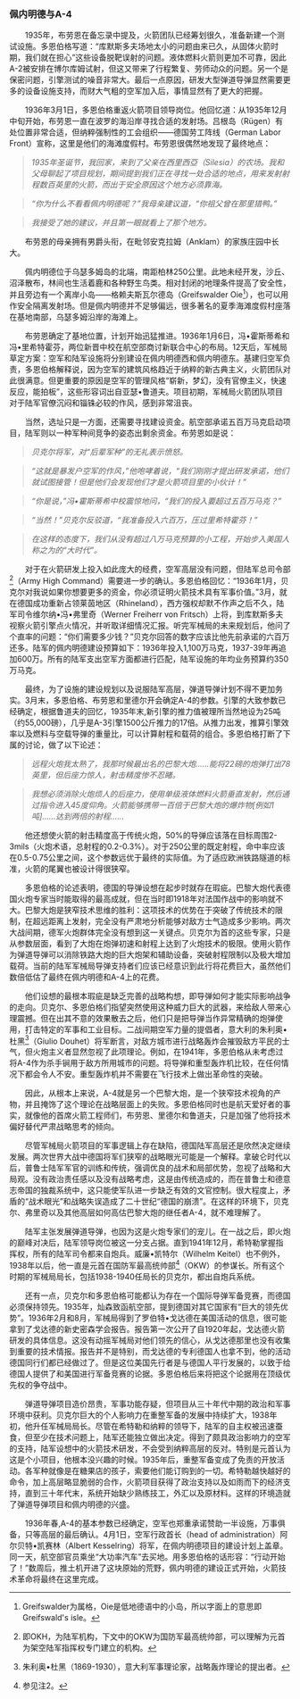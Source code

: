 ### 佩内明德与A-4

　　1935年，布劳恩在备忘录中提及，火箭团队已经筹划很久，准备新建一个测试设施。多恩伯格写道：“库默斯多夫场地太小的问题由来已久，从固体火箭时期，我们就在担心”这些设备脱靶误射的问题。液体燃料火箭则更加不可靠，因此A-2被安排在博尔库姆试射，但这又带来了行程繁复、劳师动众的问题。另一个是保密问题，引擎测试的噪音非常大。最后一点原因，研发大型弹道导弹显然需要更多的设备设施支持，而财大气粗的空军加入后，事情显然有了更大的把握。

　　1936年3月1日，多恩伯格重返火箭项目领导岗位。他回忆道：从1935年12月中旬开始，布劳恩一直在波罗的海沿岸寻找合适的发射场。吕根岛（Rügen）有处位置非常合适，但纳粹强制性的工会组织——德国劳工阵线（German Labor Front）宣称，这里是他们的海滩度假村。布劳恩很偶然地发现了最终地点：

> *1935年圣诞节，我回家，来到了父亲在西里西亞（Silesia）的农场。我和父母聊起了项目规划，期间提到我们正在寻找一处合适的地点，用来发射射程数百英里的火箭，而出于安全原因这个地方必须靠海。*

> *“你为什么不看看佩内明德呢？”我母亲建议道，“你祖父曾在那里猎鸭。”*

> *我接受了她的建议，并且第一眼就看上了那个地方。*

　　布劳恩的母亲拥有男爵头衔，在毗邻安克拉姆（Anklam）的家族庄园中长大。

　　佩内明德位于乌瑟多姆岛的北端，南距柏林250公里。此地未经开发，沙丘、沼泽散布，林间也生活着鹿和各种野生鸟类。相对封闭的地理条件提高了安全性，并且旁边有一个离岸小岛——格赖夫斯瓦尔德岛（Greifswalder Oie[^1]），也可以用作安全隔离发射场。但是佩内明德并不足够偏远，很多著名的夏季海滩度假村座落在基地南部，乌瑟多姆沿岸的海滩上。

　　布劳恩确定了基地位置，计划开始迅猛推进。1936年1月6日，冯•霍斯蒂希和冯•里希特霍芬，两位新晋中校在航空部商讨新联合中心的布局。12天后，军械局草定方案：空军和陆军设施将分别建设在佩内明德西和佩内明德东。基建归空军负责，多恩伯格解释说，因为空军的建筑风格趋近于纳粹的新古典主义，火箭团队对此很满意。但更重要的原因是空军的管理风格“崭新，梦幻，没有官僚主义，快速反应，能拍板”，这些形容词出自亚瑟•鲁道夫。项目初期，军械局火箭团队项目对于陆军官僚沉闷和锱铢必较的作风，感到非常沮丧。

　　当然，选址只是一方面，还需要寻找建设资金。航空部承诺五百万马克启动项目，陆军则以一种军种间竞争的姿态出剩余资金。布劳恩如是说：

> *贝克尔将军，对“后辈军种”的无礼表示愤怒。*

> *“这就是暴发户空军的作风，”他咆哮着说，“我们刚刚才提出研发承诺，他们就试图接管！但是他们会发现他们才是火箭项目里的小伙计！”*

> *“你是说，”冯•霍斯蒂希中校震惊地问，“我们的投入要超过五百万马克？”*

> *“当然！”贝克尔反驳道，“我准备投入六百万，压过里希特霍芬！”*

> *在这样的态度下，我们从没有超过八万马克预算的小工程，开始步入美国人称之为的“大时代”。*

　　对于在火箭研发上投入如此庞大的经费，空军高层没有问题，但陆军总司令部[^2]（Army High Command）需要进一步的确认。多恩伯格回忆：“1936年1月，贝克尔对我说如果你想要更多的资金，你必须证明火箭技术具有军事价值。”3月，就在德国成功重新占领莱茵地区（Rhineland），西方强权却默不作声之后不久，陆军司令维尔纳•冯•弗里奇（Werner Freiherr von Fritsch）上将，到库默斯多夫视察火箭引擎点火情况，并听取详细情况汇报。听完军械局的未来规划后，他问了个直率的问题：“你们需要多少钱？”贝克尔回答的数字应该比他先前承诺的六百万还多。陆军的佩内明德建设预算如下：1936年投入1,100万马克，1937-39年再追加600万。所有的陆军支出空军方面都进行匹配，陆军设施的年均业务预算约350万马克。

　　最终，为了设施的建设规划以及说服陆军高层，弹道导弹计划不得不更加务实。3月末，多恩伯格、布劳恩和里德尔开会确定A-4的参数。引擎的大致参数已经确定，根据鲁道夫的回忆，1935年末,新引擎的推力值被理所当然地设为25吨（约55,000磅），几乎是A-3引擎1500公斤推力的17倍。从推力出发，推算引擎效率以及燃料与空载导弹的重量比，可以计算射程和载荷的组合。多恩伯格打断了下属的讨论，做了以下论述：

> *远程火炮我太熟了，我那时候最出名的巴黎大炮……能将22磅的炮弹打出78英里，但后座力惊人，射击精度惨不忍睹。*

> *我想必须消除火炮烦人的后座力，使用单级液体燃料火箭垂直发射，然后通过指令进入45度仰角。火箭能够携带一百倍于巴黎大炮的爆炸物[例如1吨]……达到两倍的射程……*

　　他还想使火箭的射击精度高于传统火炮，50%的导弹应该落在目标周围2-3mils（火炮术语，总射程的0.2-0.3%）。对于250公里的既定射程，命中率应该在0.5-0.75公里之间，这个参数远优于最终的实际值。为了适应欧洲铁路隧道的标准，火箭的尾翼也被设计得很狭窄。

　　多恩伯格的论述表明，德国的导弹设想在起步时就存在瑕疵。巴黎大炮代表德国火炮专家当时能取得的最高成就，但在当时即1918年对法国作战中的影响就不大。巴黎大炮是狭窄技术思维的胜利：这项技术的优势在于突破了传统技术的限制，在超远距离上发射，完全没有严肃地分析能够对敌方士气造成多少影响。两次大战间期，德军火炮群体完全没有想到这一关键点。贝克尔为首的这些专家，只是从参数层面，看到了大炮在炮弹初速和射程上达到了火炮技术的极限。使用火箭作为弹道导弹可以消除铁路大炮的巨大炮架和辅助设备，突破射程限制以及极大增加载荷。当前的陆军军械局导弹支持者们应该已经意识到此行将花费巨大，虽然他们数倍低估了最终在佩内明德和A-4上的花费。

　　他们设想的最根本瑕疵是缺乏完善的战略构想，即导弹如何才能实际影响战争的走向。贝克尔、多恩伯格们指望突然使用这种威力巨大的武器，来给敌人带来心理震撼。但在出其不意的效果散去之后，他们只是把导弹当作异常精确的炮弹使用，打击特定的军事和工业目标。二战间期空军力量的提倡者，意大利的朱利奥•杜黑[^3]（Giulio Douhet）将军断言，对敌方城市进行战略轰炸会摧毁敌方平民的士气，但火炮主义者显然忽视了此项理论。例如，在1941年，多恩伯格从未考虑过将A-4作为杀手锏用于敌方所用城市的问题。将导弹和重型轰炸机比较，在任何情况下都会令人不安。重型轰炸机并不需要在飞行技术上做出革命性的突破。

　　因此，从根本上来说，A-4就是另一个巴黎大炮，是一个狭窄技术视角的产物，并且掩饰了这个理论在战略层面上的失败。多恩伯格同时也是航天爱好者的事实，就像他的首席火箭工程师们，布劳恩、里德尔和鲁道夫，只是加强了他将技术偏好替代严肃战略思考的倾向。

　　尽管军械局火箭项目的军事逻辑上存在缺陷，德国陆军高层还是欣然决定继续发展。两次世界大战中德国将军们狭窄的战略眼光可能是一个解释。拿破仑时代以后，普鲁士陆军军官的训练和传统，强调优良的战术和局部优势，忽视了战略和大局观。没有政治责任感以及没有战略考虑，这是由传统造成的，而在普鲁士和德意志帝国的独裁系统中，这只能使军队进一步缺乏有效的文官控制。很大程度上，矛盾的“战术眼光”和战略失误造成了二十世纪“德国的崩溃”。在这样的环境下，贝克尔、弗里奇以及其他高层如何高估巴黎大炮的继任者A-4，就不难理解了。

　　陆军主张发展弹道导弹，也因为这是火炮专家们的宠儿。在一战之后，即火炮的巅峰对决后，陆军领导岗位被这一分支占据。直到1941年12月，希特勒掌握指挥权，所有的陆军司令都来自炮兵。威廉•凯特尔（Wilhelm Keitel）也不例外，1938年以后，他一直是元首在国防军最高统帅部[^4]（OKW）的参谋长。所有这个时期的军械局局长，包括1938-1940任局长的贝克尔，都出自炮兵系统。

　　还有一点，贝克尔和多恩伯格可能都认为存在一个国际导弹军备竞赛，而德国必须保持领先。1935年，灿森致函航空部，提到德国对其它国家有“巨大的领先优势”。1936年2月和8月，军械局得到了罗伯特•戈达德在美国活动的信息，很可能拿到了戈达德的新史密森学会报告。报告第一次公开了自1920年起，戈达德火箭研发的具体信息。这没有动摇军械局对他们领先的信心，从戈达德那里也没有收集到重要的技术情报。报告并不是特别，而戈达德的专利德国人也拿不到，他的活动德国同行们都已经做过了。但是这位美国先行者是与德国人平行发展的，以致于给德国人提供了和美国进行军备竞赛的论据。多恩伯格后来将把这个论据用在顶级优先权的争夺战中。

　　弹道导弹项目造价昂贵，军事功能存疑，但项目从三十年代中期的政治和军事环境中获利。贝克尔巨大的个人影响力在重整军备的发展中持续扩大，1938年初，他升任军械局局长。尽管在希特勒和纳粹的领导下，陆军的自主权被迅速蚕食，但至少在技术问题上，陆军还能独立做出决定。得到了颇具政治影响力的空军的支持，陆军设想中的火箭技术研发，不会受到纳粹高层的反对。特别是元首认为这是个小项目，他根本没兴趣的时候。1935年后，重整军备变成了免责的开放活动。各军种就像是在糖果店的孩子，索要他们能订购到的一切。希特勒越快越好的命令，加上高层略显脆弱的合作，火箭项目获得了政治支持以及如雨而下的经济支持，直到三十年代末，系统开始缺少熟练技工，外汇以及原材料。这样的环境造就了弹道导弹项目和佩内明德的兴盛。

　　1936年春,A-4的基本参数已经确定，空军也郑重承诺赞助一半设施，万事俱备，只等高层的最后确认。4月1日，空军行政首长（head of administration）阿尔贝特•凯赛林（Albert Kesselring）将军，在佩内明德项目的建设计划上盖章。同一天，航空部官员乘坐“大功率汽车”去买地。用多恩伯格的话形容：“行动开始了！”数周后，推土机开进了这块原始的荒野，佩内明德的建设正式开始，火箭技术革命将最终在这里完成。

[^1]: Greifswalder为属格，Oie是低地德语中的小岛，所以字面上的意思即Greifswald's isle。
[^2]: 即OKH，为陆军机构，下文中的OKW为国防军最高统帅部，可以理解为元首为架空陆军指挥权专门建立的机构。
[^3]: 朱利奥•杜黑（1869-1930），意大利军事理论家，战略轰炸理论的提出者。
[^4]: 参见注2。


